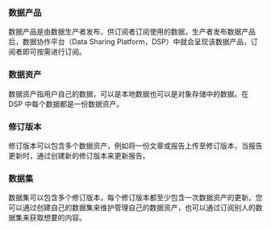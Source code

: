 ### 数据产品

数据产品是由数据生产者发布，供订阅者订阅使用的数据，生产者发布数据产品后，数据协作平台（Data Sharing Platform，DSP）中就会呈现该数据产品，订阅者即可按需进行订阅。

### 数据资产

数据资产指用户自己的数据，可以是本地数据也可以是对象存储中的数据。在 DSP 中每个数据都是一份数据资产。

### 修订版本

修订版本可以包含多个数据资产，例如将一份文章或报告上传至修订版本，当报告更新时，通过创建新的修订版本来更新报告。

### 数据集

数据集可以包含多个修订版本，每个修订版本都至少包含一次数据资产的更新。您可以通过创建自己的数据集来维护管理自己的数据资产，也可以通过订阅别人的数据集来获取想要的内容。

